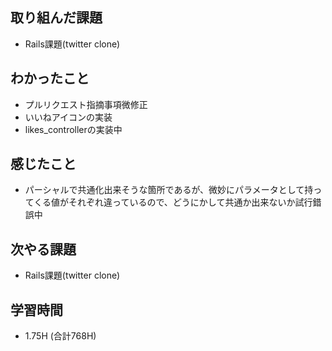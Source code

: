 ## 取り組んだ課題
- Rails課題(twitter clone)

## わかったこと
- プルリクエスト指摘事項微修正
- いいねアイコンの実装
- likes_controllerの実装中
  
## 感じたこと  
- パーシャルで共通化出来そうな箇所であるが、微妙にパラメータとして持ってくる値がそれぞれ違っているので、どうにかして共通か出来ないか試行錯誤中

## 次やる課題  
- Rails課題(twitter clone)
  
## 学習時間  
- 1.75H (合計768H)
